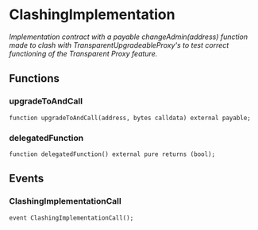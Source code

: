 # ClashingImplementation
*Implementation contract with a payable changeAdmin(address) function made to clash with
TransparentUpgradeableProxy's to test correct functioning of the Transparent Proxy feature.*


## Functions
### upgradeToAndCall


```solidity
function upgradeToAndCall(address, bytes calldata) external payable;
```

### delegatedFunction


```solidity
function delegatedFunction() external pure returns (bool);
```

## Events
### ClashingImplementationCall

```solidity
event ClashingImplementationCall();
```

